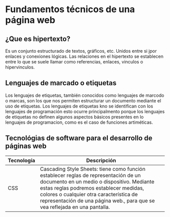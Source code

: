 # Fundamentos técnicos de una página web
## ¿Que es hipertexto?
Es un conjunto estructurado de textos, gráficos, etc. Unidos entre si jpor enlaces y conexiones lógicas. Las relaciones en el hipertexto se establecen entre lo que se suele llamar como referencias, enlaces, vinculos o hipervinculos. 

## Lenguajes de marcado o etiquetas
Los lenguajes de etiquetas, también conocidos como lenguajes de marcodo o marcas, son los que nos permiten estructurar un documento mediante el uso de etiquetas. Los lenguajes de etiquetas kno se identifican con los lenguajes de programación esto ocurre principalmento porque los lenguajes de etiquetas no definen algunos aspectos básicos presentes en lo lenguajes de programacion, como es el caso de funciones artiméticas.

## Tecnológias de software para el desarrollo de páginas web
|Tecnología| Descripción|
|-|-|
|CSS|Cascading Style Sheets: tiene como función establecer reglas de representación de un documento en un medio o dispositivo. Mediante estas reglas podremos establecer medidas, colores o cualquier otra característica de representación de una página web., para que se vea reflejada en una pantalla.
